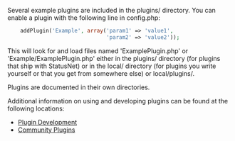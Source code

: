 Several example plugins are included in the plugins/ directory. You
can enable a plugin with the following line in config.php:

```php
    addPlugin('Example', array('param1' => 'value1',
                               'param2' => 'value2'));
```

This will look for and load files named 'ExamplePlugin.php' or
'Example/ExamplePlugin.php' either in the plugins/ directory (for
plugins that ship with StatusNet) or in the local/ directory (for
plugins you write yourself or that you get from somewhere else) or
local/plugins/.

Plugins are documented in their own directories.

Additional information on using and developing plugins can be found
at the following locations:

* [Plugin Development](doc/Plugin_development.md)
* [Community Plugins](http://www.skilledtests.com/wiki/GNU_social_plugins)

